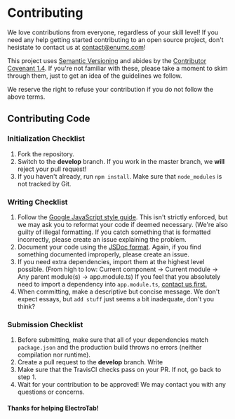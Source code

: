 # Contributing

We love contributions from everyone, regardless of your skill level!
If you need any help getting started contributing to an open source project, don't hesistate to contact us at [contact@enumc.com][email]!

This project uses [Semantic Versioning][semver] and abides by the [Contributor Covenant 1.4][covenant].
If you're not familiar with these, please take a moment to skim through them, just to get an idea of the guidelines we follow.

[semver]:http://semver.org/
[covenant]:https://www.contributor-covenant.org/version/1/4/code-of-conduct/
[email]:mailto:contact@enumc.com

We reserve the right to refuse your contribution if you do not follow the above terms.

## Contributing Code

### Initialization Checklist
1. Fork the repository.
2. Switch to the **develop** branch. If you work in the master branch, we **will** reject your pull request!
3. If you haven't already, run `npm install`. Make sure that `node_modules` is not tracked by Git.

### Writing Checklist
1. Follow the [Google JavaScript style guide][style]. This isn't strictly enforced, but we may ask you to reformat your code if deemed necessary.
(We're also guilty of illegal formatting. If you catch something that is formatted incorrectly, please create an issue explaining the problem.
2. Document your code using the [JSDoc format][jsdoc]. Again, if you find something documented improperly, please create an issue.
3. If you need extra dependencies, import them at the highest level possible. (From high to low: Current component -> Current module -> Any parent module(s) -> app.module.ts)
If you feel that you absolutely need to import a dependency into `app.module.ts`, [contact us first.][email]
4. When committing, make a descriptive but concise message. We don't expect essays, but `add stuff` just seems a bit inadequate, don't you think?

### Submission Checklist
1. Before submitting, make sure that all of your dependencies match `package.json` and the production build throws no errors (neither compilation nor runtime).
2. Create a pull request to the **develop** branch. Write 
3. Make sure that the TravisCI checks pass on your PR. If not, go back to step 1. 
4. Wait for your contribution to be approved! We may contact you with any questions or concerns.

[style]: https://google.github.io/styleguide/jsguide.html
[jsdoc]: http://usejsdoc.org/about-getting-started.html

#### Thanks for helping ElectroTab!
